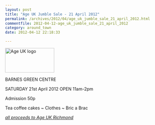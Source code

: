 ```yaml
---
layout: post
title: "Age UK Jumble Sale - 21 April 2012"
permalink: /archives/2012/04/age_uk_jumble_sale_21_april_2012.html
commentfile: 2012-04-12-age_uk_jumble_sale_21_april_2012
category: around_town
date: 2012-04-12 22:18:33

---
```


<img src="/assets/images/2012/AgeUK-RuT-logo.png" alt="Age UK logo"  class="photo right" width="160" height="80" />

BARNES GREEN CENTRE

SATURDAY 21st April 2012
OPEN 11am-2pm

Admission 50p

Tea coffee cakes ~ Clothes ~ Bric a Brac

<em>[all proceeds to Age UK Richmond](http://www.ageuk.org.uk/richmonduponthames/</em>)
